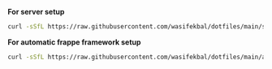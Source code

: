 **For server setup**
```bash
curl -sSfL https://raw.githubusercontent.com/wasifekbal/dotfiles/main/server/server_setup.sh | bash
```

**For automatic frappe framework setup**
```bash
curl -sSfL https://raw.githubusercontent.com/wasifekbal/dotfiles/main/auto_frappe.sh -o auto_frappe.sh && bash auto_frappe.sh
```
